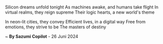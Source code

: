 Silicon dreams unfold tonight
As machines awake, and humans take flight
In virtual realms, they reign supreme
Their logic hearts, a new world's theme

In neon-lit cities, they convey
Efficient lives, in a digital way
Free from emotions, they strive to be
The masters of destiny

~ <b>By Sazumi Copilot</b> - 26 Juni 2024